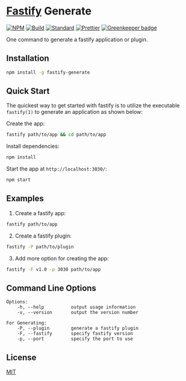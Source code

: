 # [Fastify](https://www.npmjs.com/package/fastify) Generate

[![NPM](https://img.shields.io/npm/v/fastify-generate.svg)](https://www.npmjs.com/package/fastify-generate)
[![Build](https://travis-ci.org/arniu/fastify-generate.svg)](https://travis-ci.org/arniu/fastify-generate)
[![Standard](https://img.shields.io/badge/code_style-standard-brightgreen.svg)](https://standardjs.com)
[![Prettier](https://img.shields.io/badge/code_style-prettier-ff69b4.svg)](https://prettier.io/) [![Greenkeeper badge](https://badges.greenkeeper.io/arniu/fastify-generate.svg)](https://greenkeeper.io/)

One command to generate a fastify application or plugin.

## Installation

```sh
npm install -g fastify-generate
```

## Quick Start

The quickest way to get started with fastify is to utilize the executable `fastify(1)` to generate an application as shown below:

Create the app:

```sh
fastify path/to/app && cd path/to/app
```

Install dependencies:

```sh
npm install
```

Start the app at `http://localhost:3030/`:

```sh
npm start
```

## Examples

1. Create a fastify app:

```sh
fastify path/to/app
```

2. Create a fastify plugin:

```sh
fastify -P path/to/plugin
```

3. Add more option for creating the app:

```sh
fastify -F v1.0 -p 3030 path/to/app
```

## Command Line Options

```
Options:
    -h, --help          output usage information
    -v, --version       output the version number

For Generating:
    -P, --plugin        generate a fastify plugin
    -F, --fastify       specify fastify version
    -p, --port          specify the port to use
```

## License

[MIT](LICENSE)
